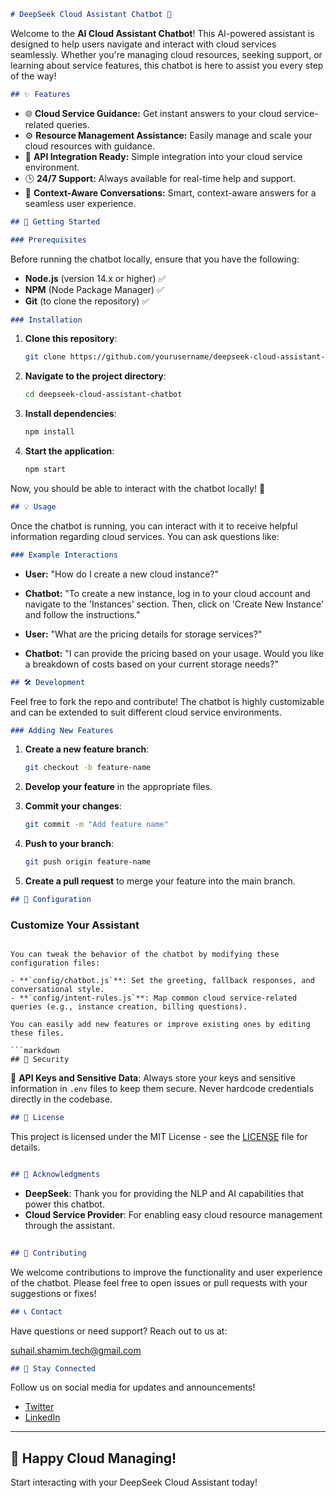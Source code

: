 
```markdown
# DeepSeek Cloud Assistant Chatbot 🚀
```
Welcome to the **AI Cloud Assistant Chatbot**! This AI-powered assistant is designed to help users navigate and interact with cloud services seamlessly. Whether you're managing cloud resources, seeking support, or learning about service features, this chatbot is here to assist you every step of the way!

```markdown
## ✨ Features
```
- 🌐 **Cloud Service Guidance:** Get instant answers to your cloud service-related queries.
- ⚙️ **Resource Management Assistance:** Easily manage and scale your cloud resources with guidance.
- 🔗 **API Integration Ready:** Simple integration into your cloud service environment.
- 🕒 **24/7 Support:** Always available for real-time help and support.
- 💬 **Context-Aware Conversations:** Smart, context-aware answers for a seamless user experience.

```markdown
## 🚀 Getting Started
```

```markdown
### Prerequisites
```

Before running the chatbot locally, ensure that you have the following:

- **Node.js** (version 14.x or higher) ✅
- **NPM** (Node Package Manager) ✅
- **Git** (to clone the repository) ✅

```markdown
### Installation
```
1. **Clone this repository**:

   ```bash
   git clone https://github.com/yourusername/deepseek-cloud-assistant-chatbot.git
   ```

2. **Navigate to the project directory**:

   ```bash
   cd deepseek-cloud-assistant-chatbot
   ```

3. **Install dependencies**:

   ```bash
   npm install
   ```

4. **Start the application**:

   ```bash
   npm start
   ```

Now, you should be able to interact with the chatbot locally! 🎉

```markdown
## 💡 Usage
```

Once the chatbot is running, you can interact with it to receive helpful information regarding cloud services. You can ask questions like:

```markdown
### Example Interactions
```

- **User:** "How do I create a new cloud instance?"
- **Chatbot:** "To create a new instance, log in to your cloud account and navigate to the 'Instances' section. Then, click on 'Create New Instance' and follow the instructions."

- **User:** "What are the pricing details for storage services?"
- **Chatbot:** "I can provide the pricing based on your usage. Would you like a breakdown of costs based on your current storage needs?"

```markdown    
## 🛠️ Development
```

Feel free to fork the repo and contribute! The chatbot is highly customizable and can be extended to suit different cloud service environments.

```markdown
### Adding New Features
```
1. **Create a new feature branch**:

   ```bash
   git checkout -b feature-name
   ```

2. **Develop your feature** in the appropriate files.
3. **Commit your changes**:

   ```bash
   git commit -m "Add feature name"
   ```

4. **Push to your branch**:

   ```bash
   git push origin feature-name
   ```

5. **Create a pull request** to merge your feature into the main branch.

```markdown
## 🔧 Configuration
```

### Customize Your Assistant
```

You can tweak the behavior of the chatbot by modifying these configuration files:

- **`config/chatbot.js`**: Set the greeting, fallback responses, and conversational style.
- **`config/intent-rules.js`**: Map common cloud service-related queries (e.g., instance creation, billing questions).

You can easily add new features or improve existing ones by editing these files.

```markdown
## 🔐 Security
```

🔑 **API Keys and Sensitive Data**: Always store your keys and sensitive information in `.env` files to keep them secure. Never hardcode credentials directly in the codebase.

```markdown
## 📝 License
```

This project is licensed under the MIT License - see the [LICENSE](LICENSE) file for details.

```markdown

## 🙏 Acknowledgments
```

- **DeepSeek**: Thank you for providing the NLP and AI capabilities that power this chatbot.
- **Cloud Service Provider**: For enabling easy cloud resource management through the assistant.

```markdown
    
## 📣 Contributing
```
We welcome contributions to improve the functionality and user experience of the chatbot. Please feel free to open issues or pull requests with your suggestions or fixes!

```markdown
## 📞 Contact
```
Have questions or need support? Reach out to us at:

[suhail.shamim.tech@gmail.com](mailto:suhail.shamim.tech@gmail.com)


```markdown
## 🌟 Stay Connected
```

Follow us on social media for updates and announcements!

- [Twitter](https://twitter.com/i_suhail_shl)
- [LinkedIn](https://linkedin.com/in/suhail-shamim)


---

## 🎉 Happy Cloud Managing!

Start interacting with your DeepSeek Cloud Assistant today!
```



